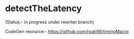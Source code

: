 # detectTheLatency
(Status:- in progress under rewriter branch)

CodeGen resource:- https://github.com/rpati99/timingMacro 





